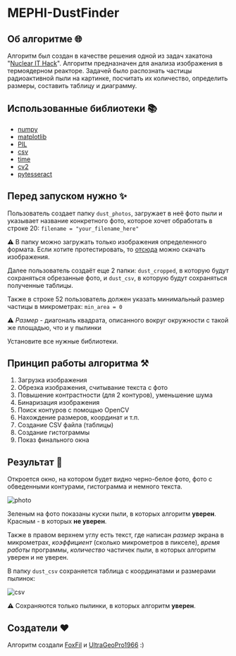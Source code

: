 # MEPHI-DustFinder
## Об алгоритме 🌐

Алгоритм был создан в качестве решения одной из задач хакатона "[Nuclear IT Hack](http://nuclearhack.mephi.ru/)". Алгоритм предназначен для анализа изображения в термоядерном реакторе. Задачей было распознать частицы радиоактивной пыли на картинке, посчитать их количество, определить размеры, составить таблицу и диаграмму.

## Использованные библиотеки 📚

- [numpy](https://numpy.org/)
- [matplotlib](https://matplotlib.org/)
- [PIL](https://pypi.org/project/Pillow/)
- [csv](https://docs.python.org/3/library/csv.html)
- [time](https://docs.python.org/3/library/time.html)
- [cv2](https://pypi.org/project/opencv-python/)
- [pytesseract](https://pypi.org/project/pytesseract/)

## Перед запуском нужно ✨

Пользователь создает папку `dust_photos`, загружает в неё фото пыли и указывает название конкретного фото, которое хочет обработать в строке 20:
```filename = "your_filename_here"```

⚠ В папку можно загружать только изображения определенного формата. Если хотите протестировать, то [отсюда](https://disk.yandex.ru/d/349goG_LDHexdw) можно скачать изображения.

Далее пользователь создаёт еще 2 папки: `dust_cropped`, в которую будут сохраняться обрезанные фото, и `dust_csv`, в которую будут сохраняться полученные таблицы.

Также в строке 52 пользователь должен указать минимальный размер частицы в микрометрах:
```min_area = 0```

⚠ *Размер* - диагональ квадрата, описанного вокруг окружности с такой же площадью, что и у пылинки

Установите все нужные библиотеки.

## Принцип работы алгоритма ⚒

1.  Загрузка изображения
2.  Обрезка изображения, считывание текста с фото
3.  Повышение контрастности (для 2 контуров), уменьшение шума
4.  Бинаризация изображения
5.  Поиск контуров с помощью OpenCV
6.  Нахождение размеров, координат и т.п. 
7.  Создание CSV файла (таблицы)
8.  Создание гистограммы
9.  Показ финального окна

## Результат 🧾

Откроется окно, на котором будет видно черно-белое фото, фото с обведенными контурами, гистограмма и немного текста.

![photo](https://lh5.googleusercontent.com/30etDSfeKcrrVa5snM8JWglIRIt8mlVXin0msiqnZMBKjKJOmDHbDdSZzZB7mbYZQRzQRmYi9_ssDWOhYZUM3EG55r8jAQZG5d16HCtTrhAi3erhpB5lFELUhpoqJ4695F3G_yVwDHXjFTMVY8oghAHbfQ=s2048)

Зеленым на фото показаны куски пыли, в которых алгоритм **уверен**. Красным - в которых **не уверен**.

Также в правом верхнем углу есть текст, где написан *размер* экрана в микрометрах, *коэффициент* (сколько микрометров в пикселе), *время работы* программы, *количество* частичек пыли, в которых алгоритм уверен и не уверен.

В папку `dust_csv` сохраняется таблица с координатами и размерами пылинок:

![csv](https://lh6.googleusercontent.com/Wzdg9wpD_NWPxQsJkOdcxzKwCX4-PIo1sPhnlJXbU0ExyUy_Z-JceJn8RgUel1urA2kxiLVIkqAq5XiOUPWC1bkVhHw0WkJa_yxzqcr4t8PMlxmKajmI59tLFc_C1iCVkX5YQoZXvDN5xGqGKUNLgqgc7Q=s2048)

⚠ Сохраняются только пылинки, в которых алгоритм **уверен**.

## Создатели ❤

Алгоритм создали [FoxFil](https://github.com/FoxFil) и [UltraGeoPro1966](https://github.com/Ultrageopro1966) :)
